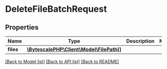 # DeleteFileBatchRequest

## Properties

| Name      | Type                                                     | Description | Notes |
| --------- | -------------------------------------------------------- | ----------- | ----- |
| **files** | [**\BytescalePHP\Client\Model\FilePath[]**](FilePath.md) |             |

[[Back to Model list]](../../README.md#documentation-for-models) [[Back to API list]](../../README.md#documentation-for-api-endpoints) [[Back to README]](../../README.md)
